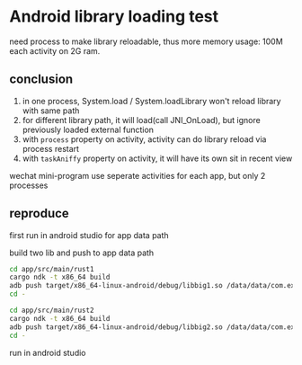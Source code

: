 # Android library loading test

need process to make library reloadable, thus more memory usage: 100M each activity on 2G ram.

## conclusion

1. in one process, System.load / System.loadLibrary won't reload library with same path
1. for different library path, it will load(call JNI_OnLoad), but ignore previously loaded external function
1. with `process` property on activity, activity can do library reload via process restart
1. with `taskAniffy` property on activity, it will have its own sit in recent view

wechat mini-program use seperate activities for each app, but only 2 processes


## reproduce

first run in android studio for app data path

build two lib and push to app data path
```sh
cd app/src/main/rust1
cargo ndk -t x86_64 build
adb push target/x86_64-linux-android/debug/libbig1.so /data/data/com.example.plugintest/files/
cd -

cd app/src/main/rust2
cargo ndk -t x86_64 build
adb push target/x86_64-linux-android/debug/libbig2.so /data/data/com.example.plugintest/files/
cd -

```

run in android studio


